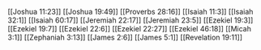 [[Joshua 11:23]]
[[Joshua 19:49]]
[[Proverbs 28:16]]
[[Isaiah 11:3]]
[[Isaiah 32:1]]
[[Isaiah 60:17]]
[[Jeremiah 22:17]]
[[Jeremiah 23:5]]
[[Ezekiel 19:3]]
[[Ezekiel 19:7]]
[[Ezekiel 22:6]]
[[Ezekiel 22:27]]
[[Ezekiel 46:18]]
[[Micah 3:1]]
[[Zephaniah 3:13]]
[[James 2:6]]
[[James 5:1]]
[[Revelation 19:11]]
